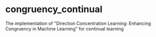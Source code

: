 # congruency_continual
The implementation of "Direction Concentration Learning: Enhancing Congruency in Machine Learning" for continual learning
